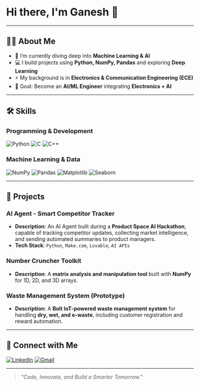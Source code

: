 # Hi there, I'm Ganesh 👋

---

## 👨‍💻 About Me
- 🌱 I’m currently diving deep into **Machine Learning & AI**  
- 💻 I build projects using **Python, NumPy, Pandas** and exploring **Deep Learning**  
- ⚡ My background is in **Electronics & Communication Engineering (ECE)**  
- 🎯 Goal: Become an **AI/ML Engineer** integrating **Electronics + AI**

---

## 🛠️ Skills

### **Programming & Development**
![Python](https://img.shields.io/badge/Python-3776AB?style=flat&logo=python&logoColor=white)
![C](https://img.shields.io/badge/C-00599C?style=flat&logo=c&logoColor=white)
![C++](https://img.shields.io/badge/C++-00599C?style=flat&logo=c%2B%2B&logoColor=white)


### **Machine Learning & Data**
![NumPy](https://img.shields.io/badge/NumPy-013243?style=flat&logo=numpy&logoColor=white)
![Pandas](https://img.shields.io/badge/Pandas-150458?style=flat&logo=pandas&logoColor=white)
![Matplotlib](https://img.shields.io/badge/Matplotlib-3766AB?style=flat&logo=python&logoColor=white)
![Seaborn](https://img.shields.io/badge/Seaborn-4C8CBF?style=flat&logo=python&logoColor=white)

---

## 🚀 Projects

### **AI Agent - Smart Competitor Tracker**
- **Description**: An AI Agent built during a **Product Space AI Hackathon**, capable of tracking competitor updates, collecting market intelligence, and sending automated summaries to product managers.
- **Tech Stack**: `Python`, `Make.com`, `Lovable`, `AI APIs`

### **Number Cruncher Toolkit**
- **Description**: A **matrix analysis and manipulation tool** built with **NumPy** for 1D, 2D, and 3D arrays.

### **Waste Management System (Prototype)**
- **Description**: A **Bolt IoT-powered waste management system** for handling **dry, wet, and e-waste**, including customer registration and reward automation.

---

## 🤝 Connect with Me
[![LinkedIn](https://img.shields.io/badge/LinkedIn-blue?logo=linkedin)](https://www.linkedin.com/in/ganesh-k-gowda-b33813345)
[![Gmail](https://img.shields.io/badge/Gmail-red?logo=gmail&logoColor=white)](mailto:gkgowda711@gmail.com)


---

> *"Code, Innovate, and Build a Smarter Tomorrow."*
